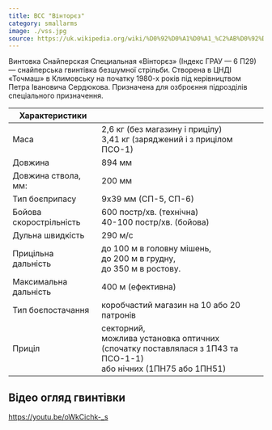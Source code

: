 ```yaml
---
title: ВСС "Вінторєз"
category: smallarms
image: ./vss.jpg
source: https://uk.wikipedia.org/wiki/%D0%92%D0%A1%D0%A1_%C2%AB%D0%92%D1%96%D0%BD%D1%82%D0%BE%D1%80%D1%94%D0%B7%C2%BB
---
```


Винтовка Снайперская Специальная «Вінторєз» (Індекс ГРАУ — 6 П29) — снайперська гвинтівка безшумної стрільби. Створена в ЦНДІ «Точмаш» в Климовську на початку 1980-х років під керівництвом Петра Івановича Сердюкова. Призначена для озброєння підрозділів спеціального призначення.

| Характеристики          |                                                                                                                        |
| ----------------------- | ---------------------------------------------------------------------------------------------------------------------- |
| Маса                    | 2,6 кг (без магазину і прицілу) <br/>3,41 кг (заряджений і з прицілом ПСО-1)                                           |
| Довжина                 | 894 мм                                                                                                                 |
| Довжина ствола, мм:     | 200 мм                                                                                                                 |
| Тип боєприпасу          | 9x39 мм (СП-5, СП-6)                                                                                                   |
| Бойова скорострільність | 600 постр/хв. (технічна) <br/>40-100 постр/хв. (бойова)                                                                |
| Дульна швидкість        | 290 м/с                                                                                                                |
| Прицільна дальність     | до 100 м в головну мішень, <br/>до 200 м в грудну, <br/>до 350 м в ростову.                                            |
| Максимальна дальність   | 400 м (ефективна)                                                                                                      |
| Тип боєпостачання       | коробчастий магазин на 10 або 20 патронів                                                                              |
| Приціл                  | секторний, <br/>можлива установка оптичних (спочатку поставлялася з 1П43 та ПСО-1-1) <br/>або нічних (1ПН75 або 1ПН51) |

## Відео огляд гвинтівки

https://youtu.be/oWkCichk-_s
